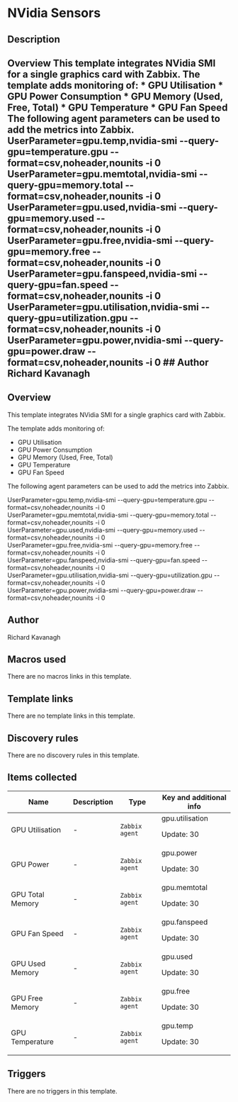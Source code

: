 # NVidia Sensors

## Description

## Overview This template integrates NVidia SMI for a single graphics card with Zabbix. The template adds monitoring of: * GPU Utilisation * GPU Power Consumption * GPU Memory (Used, Free, Total) * GPU Temperature * GPU Fan Speed The following agent parameters can be used to add the metrics into Zabbix. UserParameter=gpu.temp,nvidia-smi --query-gpu=temperature.gpu --format=csv,noheader,nounits -i 0 UserParameter=gpu.memtotal,nvidia-smi --query-gpu=memory.total --format=csv,noheader,nounits -i 0 UserParameter=gpu.used,nvidia-smi --query-gpu=memory.used --format=csv,noheader,nounits -i 0 UserParameter=gpu.free,nvidia-smi --query-gpu=memory.free --format=csv,noheader,nounits -i 0 UserParameter=gpu.fanspeed,nvidia-smi --query-gpu=fan.speed --format=csv,noheader,nounits -i 0 UserParameter=gpu.utilisation,nvidia-smi --query-gpu=utilization.gpu --format=csv,noheader,nounits -i 0 UserParameter=gpu.power,nvidia-smi --query-gpu=power.draw --format=csv,noheader,nounits -i 0 ## Author Richard Kavanagh 

## Overview

This template integrates NVidia SMI for a single graphics card with Zabbix.


The template adds monitoring of:


* GPU Utilisation
* GPU Power Consumption
* GPU Memory (Used, Free, Total)
* GPU Temperature
* GPU Fan Speed


The following agent parameters can be used to add the metrics into Zabbix.


 


 


UserParameter=gpu.temp,nvidia-smi --query-gpu=temperature.gpu --format=csv,noheader,nounits -i 0  
UserParameter=gpu.memtotal,nvidia-smi --query-gpu=memory.total --format=csv,noheader,nounits -i 0  
UserParameter=gpu.used,nvidia-smi --query-gpu=memory.used --format=csv,noheader,nounits -i 0   
 UserParameter=gpu.free,nvidia-smi --query-gpu=memory.free --format=csv,noheader,nounits -i 0   
 UserParameter=gpu.fanspeed,nvidia-smi --query-gpu=fan.speed --format=csv,noheader,nounits -i 0   
UserParameter=gpu.utilisation,nvidia-smi --query-gpu=utilization.gpu --format=csv,noheader,nounits -i 0   
 UserParameter=gpu.power,nvidia-smi --query-gpu=power.draw --format=csv,noheader,nounits -i 0



## Author

Richard Kavanagh

## Macros used

There are no macros links in this template.

## Template links

There are no template links in this template.

## Discovery rules

There are no discovery rules in this template.

## Items collected

|Name|Description|Type|Key and additional info|
|----|-----------|----|----|
|GPU Utilisation|<p>-</p>|`Zabbix agent`|gpu.utilisation<p>Update: 30</p>|
|GPU Power|<p>-</p>|`Zabbix agent`|gpu.power<p>Update: 30</p>|
|GPU Total Memory|<p>-</p>|`Zabbix agent`|gpu.memtotal<p>Update: 30</p>|
|GPU Fan Speed|<p>-</p>|`Zabbix agent`|gpu.fanspeed<p>Update: 30</p>|
|GPU Used Memory|<p>-</p>|`Zabbix agent`|gpu.used<p>Update: 30</p>|
|GPU Free Memory|<p>-</p>|`Zabbix agent`|gpu.free<p>Update: 30</p>|
|GPU Temperature|<p>-</p>|`Zabbix agent`|gpu.temp<p>Update: 30</p>|
## Triggers

There are no triggers in this template.

